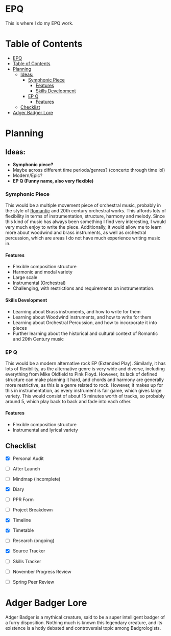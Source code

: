 # EPQ
This is where I do my EPQ work.

# Table of Contents
- [EPQ](#epq)
- [Table of Contents](#table-of-contents)
- [Planning](#planning)
  - [Ideas:](#ideas)
    - [Symphonic Piece](#symphonic-piece)
      - [Features](#features)
      - [Skills Development](#skills-development)
    - [EP Q](#ep-q)
      - [Features](#features-1)
  - [Checklist](#checklist)
- [Adger Badger Lore](#adger-badger-lore)


# Planning

## Ideas:

- **Symphonic piece?**
- Maybe across different time periods/genres? (concerto through time lol)
- Modern/Epic?
- **EP Q (Funny name, also very flexible)**

### Symphonic Piece
This would be a multiple movement piece of orchestral music, probably in the style of [Romantic](https://en.wikipedia.org/wiki/Romantic_music) and 20th century orchestral works. This affords lots of flexibility in terms of instrumentation, structure, harmony and melody. Since this kind of music has always been something I find very interesting, I would very much enjoy to write the piece. Additionally, it would allow me to learn more about woodwind and brass instruments, as well as orchestral percussion, which are areas I do not have much experience writing music in.

#### Features
- Flexible composition structure
- Harmonic and modal variety
- Large scale
- Instrumental (Orchestral)
- Challenging, with restrictions and requirements on instrumentation.

#### Skills Development
- Learning about Brass instruments, and how to write for them
- Learning about Woodwind instruments, and how to write for them
- Learning about Orchestral Percussion, and how to incorporate it into pieces
- Further learning about the historical and cultural context of Romantic and 20th Century music

### EP Q
This would be a modern alternative rock EP (Extended Play). Similarly, it has lots of flexibility, as the alternative genre is very wide and diverse, including everything from Mike Oldfield to Pink Floyd. However, its lack of defined structure can make planning it hard, and chords and harmony are generally more restrictive, as this is a genre related to rock. However, it makes up for this in instrumentation, as every instrument is fair game, which gives large variety. This would consist of about 15 minutes worth of tracks, so probably around 5, which play back to back and fade into each other.

#### Features
- Flexible composition structure
- Instrumental and lyrical variety

## Checklist

- [x] Personal Audit
- [ ] After Launch
- [ ] Mindmap (incomplete)
- [x] Diary
- [ ] PPR Form
- [ ] Project Breakdown
- [x] Timeline
- [x] Timetable
- [ ] Research (ongoing)
- [x] Source Tracker
- [ ] Skills Tracker
- [ ] November Progress Review
- [ ] Spring Peer Review


# Adger Badger Lore
Adger Badger is a mythical creature, said to be a super intelligent badger of a furry disposition. Nothing much is known this legendary creature, and its existence is a hotly debated and controversial topic among Badgrologists.